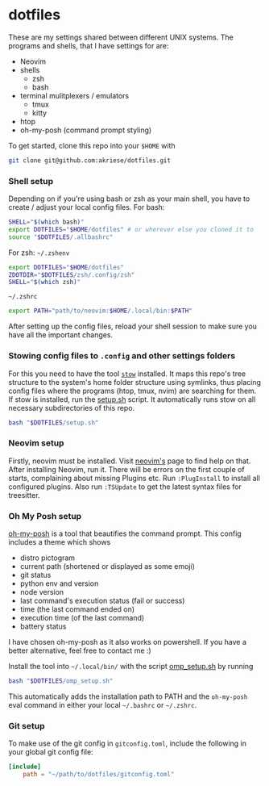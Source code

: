 # dotfiles
These are my settings shared between different UNIX systems.
The programs and shells, that I have settings for are:
- Neovim
- shells
  - zsh
  - bash
- terminal mulitplexers / emulators
  - tmux
  - kitty
- htop
- oh-my-posh (command prompt styling)

To get started, clone this repo into your `$HOME` with
```sh
git clone git@github.com:akriese/dotfiles.git
```

### Shell setup
Depending on if you're using bash or zsh as your main shell, you have to create / adjust your local config files.
For bash:
```sh
SHELL="$(which bash)"
export DOTFILES="$HOME/dotfiles" # or wherever else you cloned it to
source "$DOTFILES/.allbashrc"
```

For zsh:
`~/.zshenv`
```sh
export DOTFILES="$HOME/dotfiles"
ZDOTDIR="$DOTFILES/zsh/.config/zsh"
SHELL="$(which zsh)"
```

`~/.zshrc`
```sh
export PATH="path/to/neovim:$HOME/.local/bin:$PATH"
```

After setting up the config files, reload your shell session to make sure you have all the important changes.

### Stowing config files to `.config` and other settings folders
For this you need to have the tool [`stow`](https://www.gnu.org/software/stow/) installed. It maps this repo's tree
structure to the system's home folder structure using symlinks, thus placing config files where the programs (htop, tmux, nvim) are searching for them.
If stow is installed, run the [setup.sh](setup.sh) script. It automatically runs stow on all necessary subdirectories of this repo.
```sh
bash "$DOTFILES/setup.sh"
```

### Neovim setup
Firstly, neovim must be installed. Visit [neovim's](https://github.com/neovim/neovim) page to find help on that.
After installing Neovim, run it. There will be errors on the first couple of starts, complaining about missing Plugins etc.
Run `:PlugInstall` to install all configured plugins. Also run `:TSUpdate` to get the latest syntax files for treesitter.

### Oh My Posh setup
[oh-my-posh](https://ohmyposh.dev/) is a tool that beautifies the command prompt. This config includes a theme which shows
- distro pictogram
- current path (shortened or displayed as some emoji)
- git status
- python env and version
- node version
- last command's execution status (fail or success)
- time (the last command ended on)
- execution time (of the last command)
- battery status

I have chosen oh-my-posh as it also works on powershell. If you have a better alternative, feel free to contact me :)

Install the tool into `~/.local/bin/` with the script [omp\_setup.sh](omp_setup.sh) by running
```sh
bash "$DOTFILES/omp_setup.sh"
```
This automatically adds the installation path to PATH and the `oh-my-posh` eval command in either your local `~/.bashrc` or `~/.zshrc`.

### Git setup
To make use of the git config in `gitconfig.toml`, include the following in your global git config file:
```toml
[include]
    path = "~/path/to/dotfiles/gitconfig.toml"
```
